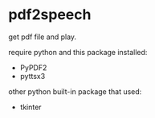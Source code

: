 # pdf2speech
get pdf file and play.

require python and this package installed:
  * PyPDF2
  * pyttsx3

other python built-in package that used:
  * tkinter
